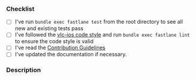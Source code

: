 <!-- Thanks for contributing to _vlc-ios_! Before you submit your pull request, please make sure to check the following boxes by putting an x in the [ ] (don't: [x ], [ x], do: [x]) -->

### Checklist
- [ ] I've run `bundle exec fastlane test` from the root directory to see all new and existing tests pass
- [ ] I've followed the [vlc-ios code style](Docs/CodingStyle.md) and run `bundle exec fastlane lint` to ensure the code style is valid
- [ ] I've read the [Contribution Guidelines](https://github.com/videolan/vlc-ios#contribute)
- [ ] I've updated the documentation if necessary.

### Description
<!-- Describe your changes in detail -->
